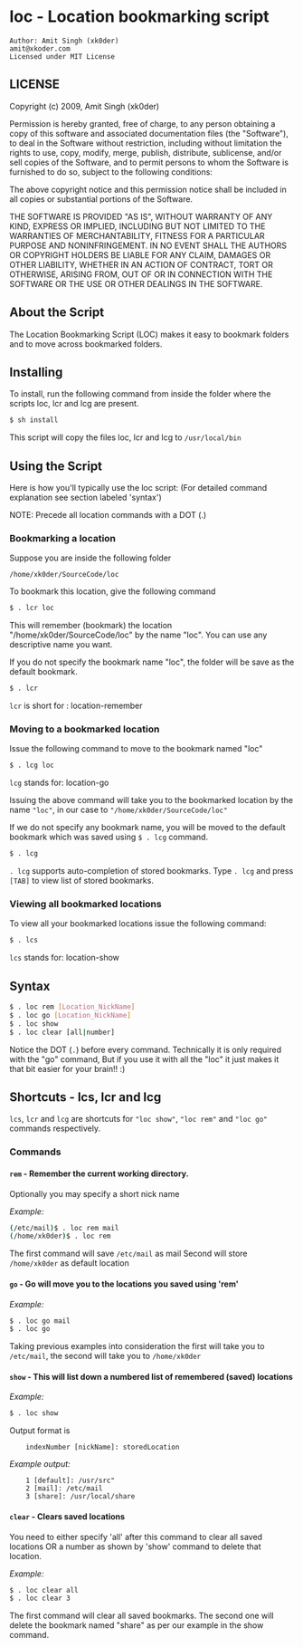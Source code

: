 # loc - Location bookmarking script

```
Author: Amit Singh (xk0der) 
amit@xkoder.com
Licensed under MIT License
```

## LICENSE

Copyright (c) 2009, Amit Singh (xk0der)

Permission is hereby granted, free of charge, to any person
obtaining a copy of this software and associated documentation
files (the "Software"), to deal in the Software without
restriction, including without limitation the rights to use,
copy, modify, merge, publish, distribute, sublicense, and/or sell
copies of the Software, and to permit persons to whom the
Software is furnished to do so, subject to the following
conditions:

The above copyright notice and this permission notice shall be
included in all copies or substantial portions of the Software.

THE SOFTWARE IS PROVIDED "AS IS", WITHOUT WARRANTY OF ANY KIND,
EXPRESS OR IMPLIED, INCLUDING BUT NOT LIMITED TO THE WARRANTIES
OF MERCHANTABILITY, FITNESS FOR A PARTICULAR PURPOSE AND
NONINFRINGEMENT. IN NO EVENT SHALL THE AUTHORS OR COPYRIGHT
HOLDERS BE LIABLE FOR ANY CLAIM, DAMAGES OR OTHER LIABILITY,
WHETHER IN AN ACTION OF CONTRACT, TORT OR OTHERWISE, ARISING
FROM, OUT OF OR IN CONNECTION WITH THE SOFTWARE OR THE USE OR
OTHER DEALINGS IN THE SOFTWARE.


## About the Script

The Location Bookmarking Script (LOC) makes it easy 
to bookmark folders and to move across bookmarked folders.


## Installing 

To install, run the following command from inside the folder
where the scripts loc, lcr and lcg are present.

```bash
$ sh install
```

This script will copy the files loc, lcr and lcg
to `/usr/local/bin`


## Using the Script

Here is how you'll typically use the loc script: 
(For detailed command explanation see section labeled 'syntax')

NOTE: Precede all location commands with a DOT (.)


### Bookmarking a location 

Suppose you are inside the following folder

```
/home/xk0der/SourceCode/loc
```

To bookmark this location, give the following command

```bash
$ . lcr loc
```

This will remember (bookmark) the location "/home/xk0der/SourceCode/loc"
by the name "loc". You can use any descriptive name you want.

If you do not specify the bookmark name "loc", the folder will be save
as the default bookmark.

```bash
$ . lcr
```

`lcr` is short for : location-remember


### Moving to a bookmarked location

Issue the following command to move to the bookmark named "loc"

```bash
$ . lcg loc
```

`lcg` stands for: location-go

Issuing the above command will take you to 
the bookmarked location by the name `"loc"`, in our case to `"/home/xk0der/SourceCode/loc"`

If we do not specify any bookmark name, you will be moved to the default bookmark which 
was saved using `$ . lcg` command.

```bash
$ . lcg
```

`. lcg` supports auto-completion of stored bookmarks. Type `. lcg` and press `[TAB]` to view list of stored bookmarks.

### Viewing all bookmarked locations

To view all your bookmarked locations issue the following command:

```bash
$ . lcs
```

`lcs` stands for: location-show

## Syntax

```bash
$ . loc rem [Location_NickName]
$ . loc go [Location_NickName]
$ . loc show
$ . loc clear [all|number]
```

Notice the DOT (`.`) before every command.
Technically it is only required with the "go" command,
But if you use it with all the "loc" it just makes it that bit
easier for your brain!! :)


## Shortcuts - lcs, lcr and lcg

`lcs`, `lcr` and `lcg` are shortcuts for `"loc show"`, `"loc rem"` and `"loc go"` commands respectively.


### Commands

#### `rem` - Remember the current working directory.

Optionally you may specify a short nick name

_Example:_
```bash
(/etc/mail)$ . loc rem mail
(/home/xk0der)$ . loc rem
```

The first command will save `/etc/mail` as mail
Second will store `/home/xk0der` as default location

#### `go`  - Go will move you to the locations you saved using 'rem'
 
_Example:_
```bash
$ . loc go mail
$ . loc go
```
    
Taking previous examples into consideration the first
will take you to `/etc/mail`, the second will take you to `/home/xk0der`

#### `show`  - This will list down a numbered list of remembered (saved) locations
 
_Example:_ 
```bash
$ . loc show
```
    
Output format is
```
    indexNumber [nickName]: storedLocation
```    
    
_Example output:_
```
    1 [default]: /usr/src" 
    2 [mail]: /etc/mail
    3 [share]: /usr/local/share
```    

#### `clear` - Clears saved locations
    
You need to either specify 'all' after this command to clear
all saved locations OR a number as shown by 'show' command 
to delete that location.

_Example:_ 
```bash
$ . loc clear all
$ . loc clear 3
```

The first command will clear all saved bookmarks.
The second one will delete the bookmark named "share" as 
per our example in the show command.
